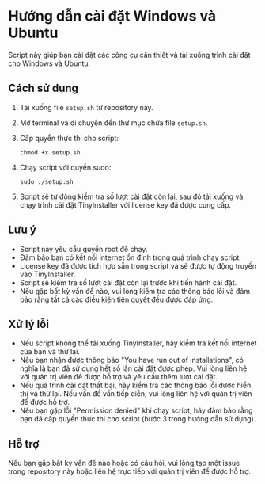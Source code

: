 # Hướng dẫn cài đặt Windows và Ubuntu

Script này giúp bạn cài đặt các công cụ cần thiết và tải xuống trình cài đặt cho Windows và Ubuntu.

## Cách sử dụng

1. Tải xuống file `setup.sh` từ repository này.

2. Mở terminal và di chuyển đến thư mục chứa file `setup.sh`.

3. Cấp quyền thực thi cho script:
   ```
   chmod +x setup.sh
   ```

4. Chạy script với quyền sudo:
   ```
   sudo ./setup.sh
   ```

5. Script sẽ tự động kiểm tra số lượt cài đặt còn lại, sau đó tải xuống và chạy trình cài đặt TinyInstaller với license key đã được cung cấp.

## Lưu ý

- Script này yêu cầu quyền root để chạy.
- Đảm bảo bạn có kết nối internet ổn định trong quá trình chạy script.
- License key đã được tích hợp sẵn trong script và sẽ được tự động truyền vào TinyInstaller.
- Script sẽ kiểm tra số lượt cài đặt còn lại trước khi tiến hành cài đặt.
- Nếu gặp bất kỳ vấn đề nào, vui lòng kiểm tra các thông báo lỗi và đảm bảo rằng tất cả các điều kiện tiên quyết đều được đáp ứng.

## Xử lý lỗi

- Nếu script không thể tải xuống TinyInstaller, hãy kiểm tra kết nối internet của bạn và thử lại.
- Nếu bạn nhận được thông báo "You have run out of installations", có nghĩa là bạn đã sử dụng hết số lần cài đặt được phép. Vui lòng liên hệ với quản trị viên để được hỗ trợ và yêu cầu thêm lượt cài đặt.
- Nếu quá trình cài đặt thất bại, hãy kiểm tra các thông báo lỗi được hiển thị và thử lại. Nếu vấn đề vẫn tiếp diễn, vui lòng liên hệ với quản trị viên để được hỗ trợ.
- Nếu bạn gặp lỗi "Permission denied" khi chạy script, hãy đảm bảo rằng bạn đã cấp quyền thực thi cho script (bước 3 trong hướng dẫn sử dụng).

## Hỗ trợ

Nếu bạn gặp bất kỳ vấn đề nào hoặc có câu hỏi, vui lòng tạo một issue trong repository này hoặc liên hệ trực tiếp với quản trị viên để được hỗ trợ.
